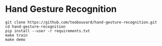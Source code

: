 # Hand Gesture Recognition

```
git clone https://github.com/teobouvard/hand-gesture-recognition.git
cd hand-gesture-recognition
pip install --user -r requirements.txt
make train
make demo
```